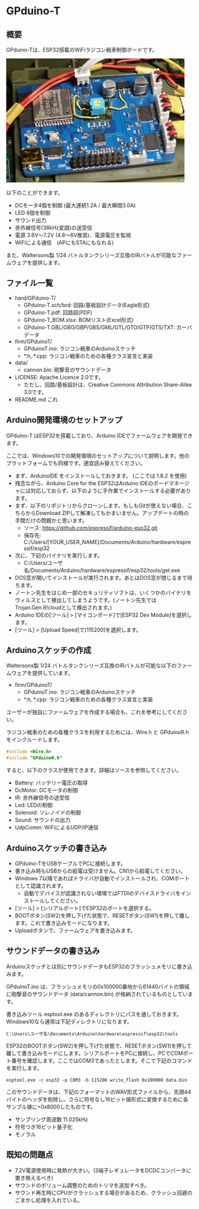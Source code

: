 GPduino-T
=========
## 概要
GPduino-Tは、ESP32搭載のWiFiラジコン戦車制御ボードです。

![写真](photo.jpg)

以下のことができます。

* DCモータ4個を制御 (最大連続1.2A / 最大瞬間3.0A)
* LED 8個を制御
* サウンド出力
* 赤外線信号(38kHz変調)の送受信
* 電源 3.6V～7.2V (4.8～6V推奨)、電源電圧を監視
* WiFiによる通信　(APにもSTAにもなれる)

また、Waltersons製 1/24 バトルタンクシリーズ互換のIRバトルが可能なファームウェアを提供します。

## ファイル一覧

* hard/GPduino-T/
	* GPduino-T.sch/brd: 回路/基板設計データ(Eagle形式)
	* GPduino-T.pdf: 回路図(PDF)
	* GPduino-T_BOM.xlsx: BOMリスト(Excel形式)
	* GPduino-T.GBL/GBO/GBP/GBS/GML/GTL/GTO/GTP/GTS/TXT: ガーバデータ
* firm/GPduinoT/
	* GPduinoT.ino: ラジコン戦車のArduinoスケッチ
	* *.h, *.cpp: ラジコン戦車のための各種クラス宣言と実装 
* data/
	* cannon.bin: 砲撃音のサウンドデータ
* LICENSE: Apache Licence 2.0です。
	* ただし、回路/基板設計は、Creative Commons Attribution Share-Alike 3.0です。
* README.md これ

## Arduino開発環境のセットアップ
GPduino-T はESP32を搭載しており、Arduino IDEでファームウェアを開発できます。

ここでは、Windows10での開発環境のセットアップについて説明します。他のプラットフォームでも同様です。適宜読み替えてください。

* まず、ArduinoIDE をインストールしておきます。 (ここでは 1.8.2 を使用)
* 残念ながら、Arduino Core for the ESP32はArduino IDEのボードマネージャには対応しておらず、以下のように手作業でインストールする必要があります。
* まず、以下のリポジトリからクローンします。もしもGitが使えない場合、こちらからDownload ZIPして解凍してもかまいません。アップデートの時の手間だけの問題かと思います。
	* ソース: https://github.com/espressif/arduino-esp32.git
    * 保存先: C:/Users/[YOUR_USER_NAME]/Documents/Arduino/hardware/espressif/esp32
* 次に、下記のバイナリを実行します。
	* C:/Users/ユーザ名/Documents/Arduino/hardware/espressif/esp32/tools/get.exe
* DOS窓が開いてインストールが実行されます。あとはDOS窓が閉じるまで待ちます。
* ノートン先生をはじめ一部のセキュリティソフトは、いくつかのバイナリをウィルスとして検出してしまうようです。(ノートン先生ではTrojan.Gen.8!cloudとして検出されます。)
* Arduino IDEの[ツール] > [マイコンボード]で[ESP32 Dev Module]を選択します。
* [ツール] > [Upload Speed]で[115200]を選択します。

## Arduinoスケッチの作成

Waltersons製 1/24 バトルタンクシリーズ互換のIRバトルが可能な以下のファームウェアを提供しています。
* firm/GPduinoT/
	* GPduinoT.ino: ラジコン戦車のArduinoスケッチ
	* *.h, *.cpp: ラジコン戦車のための各種クラス宣言と実装

ユーザーが独自にファームウェアを作成する場合も、これを参考にしてください。

ラジコン戦車のための各種クラスを利用するためには、Wire.h と GPduinoR.h をインクルードします。
``` c
#include <Wire.h>
#include "GPduinoR.h"
```
すると、以下のクラスが使用できます。詳細はソースを参照してください。

* Battery: バッテリー電圧の取得
* DcMotor: DCモータの制御
* IR: 赤外線信号の送受信
* Led: LEDの制御
* Solenoid: ソレノイドの制御
* Sound: サウンドの出力
* UdpComm: WiFiによるUDP/IP通信

## Arduinoスケッチの書き込み
* GPduino-TをUSBケーブルでPCに接続します。
* 書き込み時もUSBからの給電は受けません。CN1から給電してください。
* Windows 7以降であればドライバが自動でインストールされ、COMポートとして認識されます。
	* 自動でデバイスが認識されない環境ではFTDIのデバイスドライバをインストールしてください。
* [ツール] > [シリアルポート]でESP32のポートを選択する。
* BOOTボタン(SW2)を押し下げた状態で、RESETボタン(SW1)を押して離します。これで書き込みモードになります。
* Uploadボタンで、ファームウェアを書き込みます。

## サウンドデータの書き込み
Arduinoスケッチとは別にサウンドデータもESP32のフラッシュメモリに書き込みます。

GPduinoT.ino は、フラッシュメモリの0x100000番地から61440バイトの領域に砲撃音のサウンドデータ (data/cannon.bin) が格納されているものとしています。

書き込みツール esptool.exe のあるディレクトリにパスを通しておきます。Windows10なら通常は下記ディレクトリになります。
```
C:\Users\ユーザ名\Documents\Arduino\hardware\espressif\esp32\tools
```
ESP32のBOOTボタン(SW2)を押し下げた状態で、RESETボタン(SW1)を押して離して書き込みモードにします。シリアルポートをPCに接続し、PCでCOMポート番号を確認します。ここではCOM3であったとします。そこで下記のコマンドを実行します。

```
esptool.exe -c esp32 -p COM3 -b 115200 write_flash 0x100000 data.bin
```

このサウンドデータは、下記のフォーマットのWAV形式ファイルから、先頭44バイトのヘッダを削除し、さらに符号なし16ビット値形式に変換するために各サンプル値に+0x8000したものです。
* サンプリング周波数 11.025kHz
* 符号つき16ビット量子化
* モノラル

## 既知の問題点

* 7.2V電源使用時に発熱が大きい。(3端子レギュレータをDCDCコンバータに置き換えるべき)
* サウンドのボリューム調整のためのトリマを追加すべき。
* サウンド再生時にCPUがクラッシュする場合があるため、クラッシュ回避のごまかし処理を入れている。